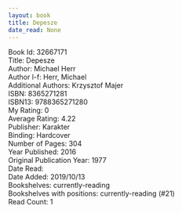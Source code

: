```yaml
---
layout: book
title: Depesze
date_read: None
---
```


Book Id: 32667171<br />
Title: Depesze<br />
Author: Michael Herr<br />
Author l-f: Herr, Michael<br />
Additional Authors: Krzysztof Majer<br />
ISBN: 8365271281<br />
ISBN13: 9788365271280<br />
My Rating: 0<br />
Average Rating: 4.22<br />
Publisher: Karakter<br />
Binding: Hardcover<br />
Number of Pages: 304<br />
Year Published: 2016<br />
Original Publication Year: 1977<br />
Date Read: <br />
Date Added: 2019/10/13<br />
Bookshelves: currently-reading<br />
Bookshelves with positions: currently-reading (#21)<br />
Read Count: 1<br />

